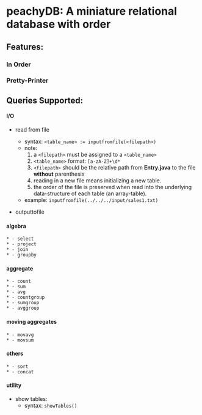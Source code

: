# peachyDB: A miniature relational database with order

## Features:

### In Order

### Pretty-Printer

## Queries Supported: 

#### I/O
* read from file 
    * syntax: ```<table_name> := inputfromfile(<filepath>)```
    * note: 
        1. a ```<filepath>``` must be assigned to a ```<table_name>```
        1. ```<table_name>``` format: ```[a-zA-Z]+\d*```
        1. ```<filepath>``` should be the relative path from __Entry.java__ to the file __without__ parenthesis
        1. reading in a new file means initializing a new table. 
        1. the order of the file is preserved when read into the underlying data-structure of each table (an array-table).
    * example: ```inputfromfile(../../../input/sales1.txt)```
        
* outputtofile
    
#### algebra
    * - select
    * - project
    * - join
    * - groupby

#### aggregate
    * - count
    * - sum
    * - avg
    * - countgroup
    * - sumgroup
    * - avggroup

#### moving aggregates
    * - movavg
    * - movsum

#### others
    * - sort
    * - concat

#### utility
* show tables: 
    * syntax: ```showTables()``` 
